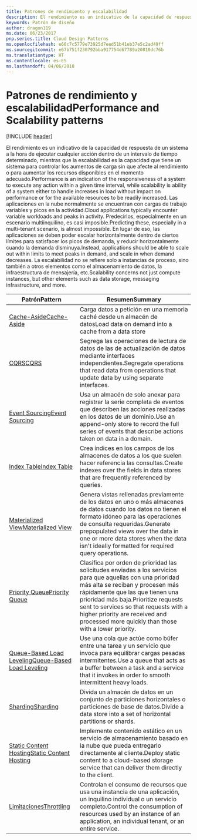 ```yaml
---
title: Patrones de rendimiento y escalabilidad
description: El rendimiento es un indicativo de la capacidad de respuesta de un sistema a la hora de ejecutar cualquier acción dentro de un intervalo de tiempo determinado, mientras que la escalabilidad es la capacidad que tiene un sistema para controlar los aumentos de carga sin que afecte al rendimiento o para aumentar los recursos disponibles en el momento adecuado. Las aplicaciones en la nube normalmente se encuentran con cargas de trabajo variables y picos en la actividad. Predecirlos, especialmente en un escenario multiinquilino, es casi imposible. En lugar de eso, las aplicaciones se deben poder escalar horizontalmente dentro de ciertos límites para satisfacer los picos de demanda, y reducir horizontalmente cuando la demanda disminuya. La escalabilidad no se refiere solo a instancias de proceso, sino también a otros elementos como el almacenamiento de datos, la infraestructura de mensajería, etc.
keywords: Patrón de diseño
author: dragon119
ms.date: 06/23/2017
pnp.series.title: Cloud Design Patterns
ms.openlocfilehash: e60c7c5779e73925d7eed51b41eb37e5c2ad49ff
ms.sourcegitcommit: e67b751f230792bba917754d67789a20810dc76b
ms.translationtype: HT
ms.contentlocale: es-ES
ms.lasthandoff: 04/06/2018
---
```

# <a name="performance-and-scalability-patterns"></a><span data-ttu-id="c1031-108">Patrones de rendimiento y escalabilidad</span><span class="sxs-lookup"><span data-stu-id="c1031-108">Performance and Scalability patterns</span></span>

[!INCLUDE [header](../../_includes/header.md)]

<span data-ttu-id="c1031-109">El rendimiento es un indicativo de la capacidad de respuesta de un sistema a la hora de ejecutar cualquier acción dentro de un intervalo de tiempo determinado, mientras que la escalabilidad es la capacidad que tiene un sistema para controlar los aumentos de carga sin que afecte al rendimiento o para aumentar los recursos disponibles en el momento adecuado.</span><span class="sxs-lookup"><span data-stu-id="c1031-109">Performance is an indication of the responsiveness of a system to execute any action within a given time interval, while scalability is ability of a system either to handle increases in load without impact on performance or for the available resources to be readily increased.</span></span> <span data-ttu-id="c1031-110">Las aplicaciones en la nube normalmente se encuentran con cargas de trabajo variables y picos en la actividad.</span><span class="sxs-lookup"><span data-stu-id="c1031-110">Cloud applications typically encounter variable workloads and peaks in activity.</span></span> <span data-ttu-id="c1031-111">Predecirlos, especialmente en un escenario multiinquilino, es casi imposible.</span><span class="sxs-lookup"><span data-stu-id="c1031-111">Predicting these, especially in a multi-tenant scenario, is almost impossible.</span></span> <span data-ttu-id="c1031-112">En lugar de eso, las aplicaciones se deben poder escalar horizontalmente dentro de ciertos límites para satisfacer los picos de demanda, y reducir horizontalmente cuando la demanda disminuya.</span><span class="sxs-lookup"><span data-stu-id="c1031-112">Instead, applications should be able to scale out within limits to meet peaks in demand, and scale in when demand decreases.</span></span> <span data-ttu-id="c1031-113">La escalabilidad no se refiere solo a instancias de proceso, sino también a otros elementos como el almacenamiento de datos, la infraestructura de mensajería, etc.</span><span class="sxs-lookup"><span data-stu-id="c1031-113">Scalability concerns not just compute instances, but other elements such as data storage, messaging infrastructure, and more.</span></span>


|                           <span data-ttu-id="c1031-114">Patrón</span><span class="sxs-lookup"><span data-stu-id="c1031-114">Pattern</span></span>                            |                                                                        <span data-ttu-id="c1031-115">Resumen</span><span class="sxs-lookup"><span data-stu-id="c1031-115">Summary</span></span>                                                                         |
|--------------------------------------------------------------|--------------------------------------------------------------------------------------------------------------------------------------------------------|
|               [<span data-ttu-id="c1031-116">Cache-Aside</span><span class="sxs-lookup"><span data-stu-id="c1031-116">Cache-Aside</span></span>](../cache-aside.md)               |                                                   <span data-ttu-id="c1031-117">Carga datos a petición en una memoria caché desde un almacén de datos</span><span class="sxs-lookup"><span data-stu-id="c1031-117">Load data on demand into a cache from a data store</span></span>                                                   |
|                      [<span data-ttu-id="c1031-118">CQRS</span><span class="sxs-lookup"><span data-stu-id="c1031-118">CQRS</span></span>](../cqrs.md)                      |                           <span data-ttu-id="c1031-119">Segrega las operaciones de lectura de datos de las de actualización de datos mediante interfaces independientes.</span><span class="sxs-lookup"><span data-stu-id="c1031-119">Segregate operations that read data from operations that update data by using separate interfaces.</span></span>                           |
|            [<span data-ttu-id="c1031-120">Event Sourcing</span><span class="sxs-lookup"><span data-stu-id="c1031-120">Event Sourcing</span></span>](../event-sourcing.md)            |                     <span data-ttu-id="c1031-121">Usa un almacén de solo anexar para registrar la serie completa de eventos que describen las acciones realizadas en los datos de un dominio.</span><span class="sxs-lookup"><span data-stu-id="c1031-121">Use an append-only store to record the full series of events that describe actions taken on data in a domain.</span></span>                      |
|               [<span data-ttu-id="c1031-122">Index Table</span><span class="sxs-lookup"><span data-stu-id="c1031-122">Index Table</span></span>](../index-table.md)               |                                <span data-ttu-id="c1031-123">Crea índices en los campos de los almacenes de datos a los que suelen hacer referencia las consultas.</span><span class="sxs-lookup"><span data-stu-id="c1031-123">Create indexes over the fields in data stores that are frequently referenced by queries.</span></span>                                |
|         [<span data-ttu-id="c1031-124">Materialized View</span><span class="sxs-lookup"><span data-stu-id="c1031-124">Materialized View</span></span>](../materialized-view.md)         |       <span data-ttu-id="c1031-125">Genera vistas rellenadas previamente de los datos en uno o más almacenes de datos cuando los datos no tienen el formato idóneo para las operaciones de consulta requeridas.</span><span class="sxs-lookup"><span data-stu-id="c1031-125">Generate prepopulated views over the data in one or more data stores when the data isn't ideally formatted for required query operations.</span></span>        |
|            [<span data-ttu-id="c1031-126">Priority Queue</span><span class="sxs-lookup"><span data-stu-id="c1031-126">Priority Queue</span></span>](../priority-queue.md)            | <span data-ttu-id="c1031-127">Clasifica por orden de prioridad las solicitudes enviadas a los servicios para que aquellas con una prioridad más alta se reciban y procesen más rápidamente que las que tienen una prioridad más baja.</span><span class="sxs-lookup"><span data-stu-id="c1031-127">Prioritize requests sent to services so that requests with a higher priority are received and processed more quickly than those with a lower priority.</span></span> |
| [<span data-ttu-id="c1031-128">Queue-Based Load Leveling</span><span class="sxs-lookup"><span data-stu-id="c1031-128">Queue-Based Load Leveling</span></span>](../queue-based-load-leveling.md) |              <span data-ttu-id="c1031-129">Use una cola que actúe como búfer entre una tarea y un servicio que invoca para equilibrar cargas pesadas intermitentes.</span><span class="sxs-lookup"><span data-stu-id="c1031-129">Use a queue that acts as a buffer between a task and a service that it invokes in order to smooth intermittent heavy loads.</span></span>               |
|                  [<span data-ttu-id="c1031-130">Sharding</span><span class="sxs-lookup"><span data-stu-id="c1031-130">Sharding</span></span>](../sharding.md)                  |                                           <span data-ttu-id="c1031-131">Divida un almacén de datos en un conjunto de particiones horizontales o particiones de base de datos.</span><span class="sxs-lookup"><span data-stu-id="c1031-131">Divide a data store into a set of horizontal partitions or shards.</span></span>                                           |
|    [<span data-ttu-id="c1031-132">Static Content Hosting</span><span class="sxs-lookup"><span data-stu-id="c1031-132">Static Content Hosting</span></span>](../static-content-hosting.md)    |                          <span data-ttu-id="c1031-133">Implemente contenido estático en un servicio de almacenamiento basado en la nube que pueda entregarlo directamente al cliente.</span><span class="sxs-lookup"><span data-stu-id="c1031-133">Deploy static content to a cloud-based storage service that can deliver them directly to the client.</span></span>                          |
|                [<span data-ttu-id="c1031-134">Limitaciones</span><span class="sxs-lookup"><span data-stu-id="c1031-134">Throttling</span></span>](../throttling.md)                |                <span data-ttu-id="c1031-135">Controlan el consumo de recursos que usa una instancia de una aplicación, un inquilino individual o un servicio completo.</span><span class="sxs-lookup"><span data-stu-id="c1031-135">Control the consumption of resources used by an instance of an application, an individual tenant, or an entire service.</span></span>                 |

